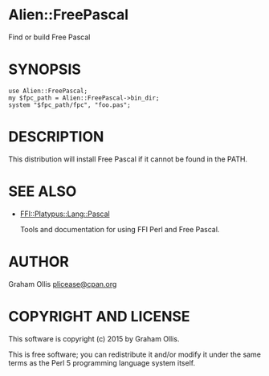 # Alien::FreePascal

Find or build Free Pascal

# SYNOPSIS

    use Alien::FreePascal;
    my $fpc_path = Alien::FreePascal->bin_dir;
    system "$fpc_path/fpc", "foo.pas";

# DESCRIPTION

This distribution will install Free Pascal if it cannot be found
in the PATH.

# SEE ALSO

- [FFI::Platypus::Lang::Pascal](https://metacpan.org/pod/FFI::Platypus::Lang::Pascal)

    Tools and documentation for using FFI Perl and Free Pascal.

# AUTHOR

Graham Ollis <plicease@cpan.org>

# COPYRIGHT AND LICENSE

This software is copyright (c) 2015 by Graham Ollis.

This is free software; you can redistribute it and/or modify it under
the same terms as the Perl 5 programming language system itself.
